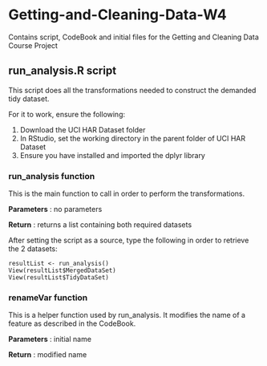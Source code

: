# Getting-and-Cleaning-Data-W4
Contains script, CodeBook and initial files for the Getting and Cleaning Data Course Project

## run_analysis.R script

This script does all the transformations needed to construct the demanded tidy dataset.

For it to work, ensure the following:

1. Download the UCI HAR Dataset folder
2. In RStudio, set the working directory in the parent folder of UCI HAR Dataset
3. Ensure you have installed and imported the dplyr library

### run_analysis function
This is the main function to call in order to perform the transformations.

**Parameters** : no parameters

**Return** : returns a list containing both required datasets

After setting the script as a source, type the following in order to retrieve the 2 datasets:

```
resultList <- run_analysis()
View(resultList$MergedDataSet)
View(resultList$TidyDataSet)
```

### renameVar function
This is a helper function used by run_analysis.
It modifies the name of a feature as described in the CodeBook.

**Parameters** : initial name

**Return** : modified name

